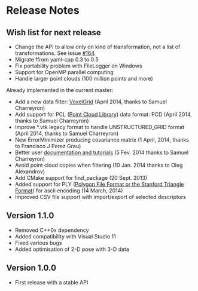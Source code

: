 Release Notes
=============

Wish list for next release
--------------------------

 * Change the API to allow only on kind of transformation, not a list of transformations. See issue [#164](https://github.com/ethz-asl/libpointmatcher/issues/164).
 * Migrate ffrom yaml-cpp 0.3 to 0.5
 * Fix portability problem with FileLogger on Windows
 * Support for OpenMP parallel computing
 * Handle larger point clouds (100 million points and more)

Already implemented in the current master:

 * Add a new data filter: [VoxelGrid](https://github.com/ethz-asl/libpointmatcher/blob/master/doc/Datafilters.md#voxel-grid-filter-) (April 2014, thanks to Samuel Charreyron) 
 * Add support for PCL ([Point Cloud Library](http://pointclouds.org/)) data format: PCD (April 2014, thanks to Samuel Charreyron) 
 * Improve *.vtk legacy format to handle UNSTRUCTURED_GRID format (April 2014, thanks to Samuel Charreyron)
 * New ErrorMinimizer producing covariance matrix (1 April, 2014, thanks to Francisco J Perez Grau)
 * Better user [documentation and tutorials](https://github.com/ethz-asl/libpointmatcher/blob/master/doc/Tutorials.md) (5 Fev. 2014 thanks to Samuel Charreyron)
 * Avoid point cloud copies when filtering (10 Jan. 2014 thanks to Oleg Alexandrov)
 * Add CMake support for find_package (20 Sept. 2013)
 * Added support for PLY ([Polygon File Format or the Stanford Triangle Format](http://en.wikipedia.org/wiki/PLY_(file_format))) for ascii encoding (14 March, 2014)
 * Improved CSV file support with import/export of selected descriptors


Version 1.1.0
--------------

 * Removed C++0x dependency 
 * Added compatibility with Visual Studio 11
 * Fixed various bugs
 * Added optimisation of 2-D pose with 3-D data
 
Version 1.0.0
-------------

 * First release with a stable API
